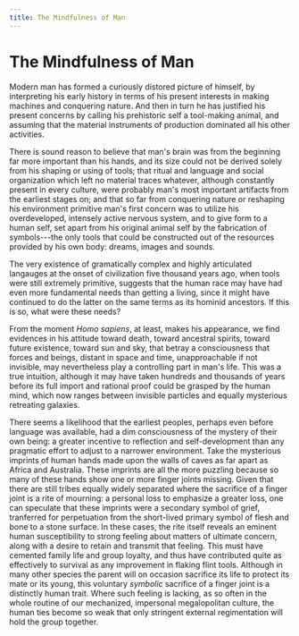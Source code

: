 ```yaml
---
title: The Mindfulness of Man
---
```


# The Mindfulness of Man

Modern man has formed a curiously distored picture of himself, by interpreting his early history in terms of his present interests in making machines and conquering nature. And then in turn he has justified his present concerns by calling his prehistoric self a tool-making animal, and assuming that the material instruments of production dominated all his other activities.

There is sound reason to believe that man's brain was from the beginning far more important than his hands, and its size could not be derived solely from his shaping or using of tools; that ritual and language and social organization which left no material traces whatever, although constantly present in every culture, were probably man's most important artifacts from the earliest stages on; and that so far from conquering nature or reshaping his environment primitive man's first concern was to utilize his overdeveloped, intensely active nervous system, and to give form to a human self, set apart from his original animal self by the fabrication of symbols---the only tools that could be constructed out of the resources provided by his own body: dreams, images and sounds.

The very existence of gramatically complex and highly articulated langauges at the onset of civilization five thousand years ago, when tools were still extremely primitive, suggests that the human race may have had even more fundamental needs than getting a living, since it might have continued to do the latter on the same terms as its hominid ancestors. If this is so, what were these needs?

From the moment _Homo sapiens_, at least, makes his appearance, we find evidences in his attitude toward death, toward ancestral spirits, toward future existence, toward sun and sky, that betray a consciousness that forces and beings, distant in space and time, unapproachable if not invisible, may nevertheless play a controlling part in man's life. This was a true intuition, although it may have taken hundreds and thousands of years before its full import and rational proof could be grasped by the human mind, which now ranges between invisible particles and equally mysterious retreating galaxies.

There seems a likelihood that the earliest peoples, perhaps even before language was available, had a dim consciousness of the mystery of their own being: a greater incentive to reflection and self-development than any pragmatic effort to adjust to a narrower environment. Take the mysterious imprints of human hands made upon the walls of caves as far apart as Africa and Australia. These imprints are all the more puzzling because so many of these hands show one or more finger joints missing. Given that there are still tribes equally widely separated where the sacrifice of a finger joint is a rite of mourning: a personal loss to emphasize a greater loss, one can speculate that these imprints were a secondary symbol of grief, tranferred for perpetuation from the short-lived primary symbol of flesh and bone to a stone surface. In these cases, the rite itself reveals an eminent human susceptibility to strong feeling about matters of ultimate concern, along with a desire to retain and transmit that feeling. This must have cemented family life and group loyalty, and thus have contributed quite as effectively to survival as any improvement in flaking flint tools. Although in many other species the parent will on occasion sacrifice its life to protect its mate or its young, this voluntary _symbolic_ sacrifice of a finger joint is a distinctly human trait. Where such feeling is lacking, as so often in the whole routine of our mechanized, impersonal megalopolitan culture, the human ties become so weak that only stringent external regimentation will hold the group together.
